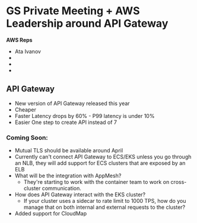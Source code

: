 # GS Private Meeting + AWS Leadership around API Gateway

**AWS Reps**

- Ata Ivanov
-
-
-

## API Gateway

- New version of API Gateway released this year
- Cheaper
- Faster Latency drops by 60% - P99 latency is under 10%
- Easier One step to create API instead of 7

### Coming Soon:

- Mutual TLS should be available around April
- Currently can't connect API Gateway to ECS/EKS unless you go through an NLB, they will add support for ECS clusters that are exposed by an ELB
- What will be the integration with AppMesh?
  - They're starting to work with the container team to work on cross-cluster communication.
- How does API Gateway interact with the EKS cluster?
  - If your cluster uses a sidecar to rate limit to 1000 TPS, how do you manage that on both internal and external requests to the cluster?
- Added support for CloudMap
